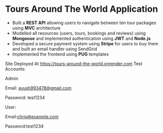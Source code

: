 # Tours Around The World Application

- Built a **REST API** allowing users to navigate between ten tour packages using **MVC** architecture
- Modelled all resources (users, tours, bookings and reviews) using **Mongoose** and implemented authentication using **JWT** and **Node.js**
- Developed a secure payment system using **Stripe** for users to buy them and built an email handler using SendGrid
- Implemented the frontend using **PUG** templates

Site Deployed At https://tours-around-the-world.onrender.com
Test Accounts:

Admin

Email: ayush993478@gmail.com

Password: test1234

User:

Email:chris@example.com

Password:test1234

